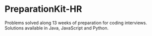 # PreparationKit-HR
Problems solved along 13 weeks of preparation for coding interviews. Solutions available in Java, JavaScript and Python.
